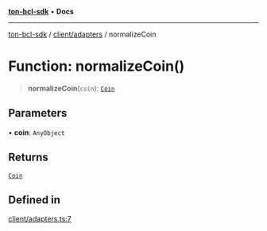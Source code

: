 [**ton-bcl-sdk**](../../../README.md) • **Docs**

***

[ton-bcl-sdk](../../../modules.md) / [client/adapters](../README.md) / normalizeCoin

# Function: normalizeCoin()

> **normalizeCoin**(`coin`): [`Coin`](../../types/type-aliases/Coin.md)

## Parameters

• **coin**: `AnyObject`

## Returns

[`Coin`](../../types/type-aliases/Coin.md)

## Defined in

[client/adapters.ts:7](https://github.com/ton-fun-tech/ton-bcl-sdk/blob/dd5e1aad56460b504ee72a0e5d189cd8ce611083/src/client/adapters.ts#L7)
